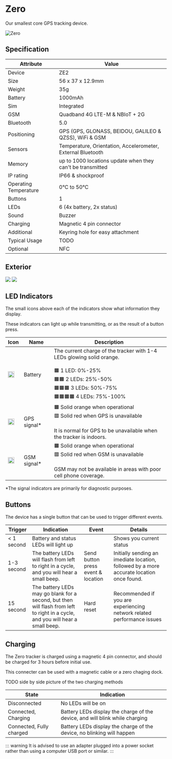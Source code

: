 # Zero

Our smallest core GPS tracking device.

![Zero](https://lightbug.io/images/product/lightbug_small_gps_tracker_angle_hudd7e9e64707a5944b18e348e9bcb69b2_50144_600x600_fit_q100_box_2.png)

## Specification

| Attribute             | Value                                                       |
| --------------------- | ----------------------------------------------------------- |
| Device                | ZE2                                                         |
| Size                  | 56 x 37 x 12.9mm                                            |
| Weight                | 35g                                                         |
| Battery               | 1000mAh                                                     |
| Sim                   | Integrated                                                  |
| GSM                   | Quadband 4G LTE-M & NBIoT + 2G                              |
| Bluetooth             | 5.0                                                         |
| Positioning           | GPS (GPS, GLONASS, BEIDOU, GALILEO & QZSS), WiFi & GSM      |
| Sensors               | Temperature, Orientation, Accelerometer, External Bluetooth |
| Memory                | up to 1000 locations update when they can't be transmitted  |
| IP rating             | IP66 & shockproof                                           |
| Operating Temperature | 0°C to 50°C                                                 |
| Buttons               | 1                                                           |
| LEDs                  | 6 (4x battery, 2x status)                                   |
| Sound                 | Buzzer                                                      |
| Charging              | Magnetic 4 pin connector                                    |
| Additional            | Keyring hole for easy attachment                            |
| Typical Usage         | TODO                                                        |
| Optional              | NFC                                                         |

## Exterior

<img src="/images/devices/zero/overview.png" style="max-height: 300px; max-width: 300px">
<img src="/images/devices/zero/leds.png" style="max-height: 300px; max-width: 300px">

## LED Indicators

The small icons above each of the indicators show what information they display.

These indicators can light up while transmitting, or as the result of a button press.

| Icon                                                                                                 | Name       | Description                                                                                                                                                              |
| ---------------------------------------------------------------------------------------------------- | ---------- | ------------------------------------------------------------------------------------------------------------------------------------------------------------------------ |
| <img src="/images/devices/general/status-battery.png" alt="Battery symbol" width="20" height="20" /> | Battery    | The current charge of the tracker with 1-4 LEDs glowing solid orange.<br><br> 🟧 1 LED: 0%-25%<br> 🟧🟧 2 LEDs: 25%-50%<br> 🟧🟧🟧 3 LEDs: 50%-75%<br> 🟧🟧🟧🟧 4 LEDs: 75%-100% |
| <img src="/images/devices/general/status-gps.png" alt="GPS symbol" width="20" height="20" />         | GPS signal* | 🟧 Solid orange when operational<br> 🟥 Solid red when GPS is unavailable<br><br>It is normal for GPS to be unavailable when the tracker is indoors. |
| <img src="/images/devices/general/status-gsm.png" alt="GSM symbol" width="20" height="20" />         | GSM signal*  | 🟧 Solid orange when operational<br> 🟥 Solid red when GSM is unavailable<br><br>GSM may not be available in areas with poor cell phone coverage. |

*The signal indicators are primarily for diagnostic purposes.

## Buttons

The device has a single button that can be used to trigger different events.

| Trigger    | Indication | Event                                                                                                                                      | Details |
| ---------- | ------|------------------------------------------------------------------------------------------------------------------------------------ | -- |
|  < 1 second | Battery and status LEDs will light up | | Shows you current status |
| 1-3 second | The battery LEDs will flash from left to right in a cycle, and you will hear a small beep. | Send button press event & location | Initially sending an imediate location, followed by a more accurate location once found.
| 15 second | The battery LEDs may go blank for a second, but then will flash from left to right in a cycle, and you will hear a small beep. | Hard reset | Recommended if you are experiencing network related performance issues |

## Charging

The Zero tracker is charged using a magnetic 4 pin connector, and should be charged for 3 hours before initial use.

This connecter can be used with a magnetic cable or a zero chaging dock.

TODO side by side picture of the two charging methods


| State                    | Indication                                                                   |
| ------------------------ | ---------------------------------------------------------------------------- |
| Disconnected             | No LEDs will be on                                                           |
| Connected, Charging      | Battery LEDs display the charge of the device, and will blink while charging |
| Connected, Fully charged | Battery LEDs display the charge of the device, no blinking will happen       |

::: warning
It is advised to use an adapter plugged into a power socket rather than using a computer USB port or similar.
:::
